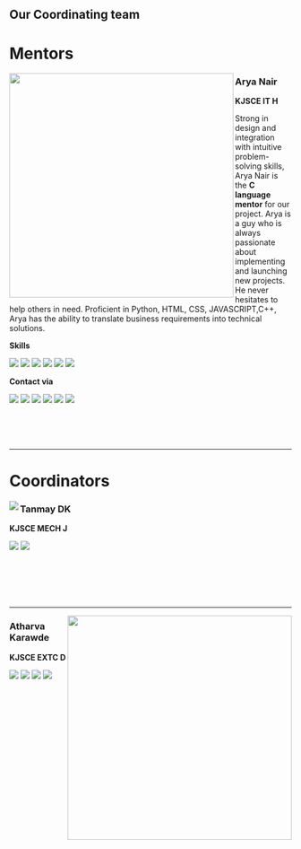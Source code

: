 ## Our Coordinating team

# Mentors

<img align="left" width="400" src="https://avatars.githubusercontent.com/u/77779003?v=4">

### **Arya Nair**

**KJSCE IT H**

Strong in design and integration with intuitive problem-solving
skills, Arya Nair is the **C language mentor** for our project. Arya is a guy who is always passionate about implementing and launching new projects. He never hesitates to help others in need. Proficient in Python, HTML, CSS, JAVASCRIPT,C++, Arya has the ability to translate business requirements into technical
solutions. 

**Skills**

![](https://img.shields.io/badge/JavaScript-323330?style=for-the-badge&logo=javascript&logoColor=F7DF1E)
![](https://img.shields.io/badge/Python-3776AB?style=for-the-badge&logo=python&logoColor=white)
![](https://img.shields.io/badge/C-00599C?style=for-the-badge&logo=c&logoColor=white)
![](https://img.shields.io/badge/C%2B%2B-00599C?style=for-the-badge&logo=c%2B%2B&logoColor=white)
![](https://img.shields.io/badge/HTML5-E34F26?style=for-the-badge&logo=html5&logoColor=white)
![](https://img.shields.io/badge/CSS3-1572B6?style=for-the-badge&logo=css3&logoColor=white)

**Contact via**

<a target="_blank" href="https://wa.me/919920646238?text=Hi+Arya"><img src="https://img.icons8.com/dusk/50/000000/whatsapp.png"></a>
<a target="_blank" href="https://github.com/Arya-A-Nair"><img src="https://img.icons8.com/dusk/50/000000/github.png"></a>
<a target="_blank" href="http://www.linkedin.com/in/arya-nair-2003"><img src="https://img.icons8.com/dusk/50/000000/linkedin.png"></a>
<a target="_blank" href="https://aryaajitnair@gmail.com"><img src="https://img.icons8.com/dusk/50/000000/gmail.png"></a>
<a target="_blank" href="https://twitter.com/AryaNair__?t=VutGetVO0ripTINaJXMS3Q&s=09"><img src="https://img.icons8.com/dusk/50/000000/twitter.png"></a>
<a target="_blank" href="https://www.instagram.com/aryarox/"><img src="https://img.icons8.com/dusk/50/000000/instagram.png"></a>




<br><br><br>
<hr>

# Coordinators

<img align="left" src="https://user-images.githubusercontent.com/83284294/142568713-6a1e3a27-0c0d-403f-bb4b-91ac9d91dd5f.png">

### Tanmay DK

**KJSCE MECH J**

<a target="_blank" href="https://wa.me/919324647424?text=Hi+Tanmay"><img src="https://img.icons8.com/dusk/50/000000/whatsapp.png"></a>
<a target="_blank" href="https://github.com/Enceladus329"><img src="https://img.icons8.com/dusk/50/000000/github.png"></a>
<br><br><br><br><br><br>


____

<img align="right" width="400" src="https://user-images.githubusercontent.com/83284294/142573185-e3e91afe-1b23-4e40-8065-540b65b900a9.jpeg">

### Atharva Karawde

**KJSCE EXTC D**

<a target="_blank" href="https://wa.me/918369800824?text=Hi+Atharva"><img src="https://img.icons8.com/dusk/50/000000/whatsapp.png"></a>
<a target="_blank" href="https://github.com/atharva100"><img src="https://img.icons8.com/dusk/50/000000/github.png"></a>
<a target="_blank" href="https://www.instagram.com/Atharva_k.007/"><img src="https://img.icons8.com/dusk/50/000000/instagram.png"></a>
<a target="_blank" href="atharva.karawade@somaiya.edu"><img src="https://img.icons8.com/dusk/50/000000/gmail.png"></a>

 




